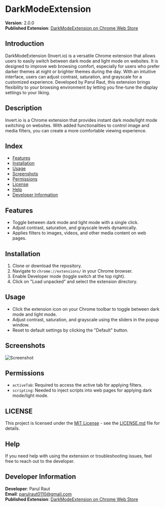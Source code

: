 # DarkModeExtension

**Version**: 2.0.0   
**Published Extension**: [DarkModeExtension on Chrome Web Store](https://chromewebstore.google.com/detail/darkmodeextension/jcgmljkndiijbonfbbhibbfidmbdojfl?authuser=2)

## Introduction
DarkModeExtension (Invert.io) is a versatile Chrome extension that allows users to easily switch between dark mode and light mode on websites. It is designed to improve web browsing comfort, especially for users who prefer darker themes at night or brighter themes during the day. With an intuitive interface, users can adjust contrast, saturation, and grayscale for a customized experience. Developed by Parul Raut, this extension brings flexibility to your browsing environment by letting you fine-tune the display settings to your liking.

## Description
Invert.io is a Chrome extension that provides instant dark mode/light mode switching on websites. With added functionalities to control image and media filters, you can create a more comfortable viewing experience. 

## Index
- [Features](#features)
- [Installation](#installation)
- [Usage](#usage)
- [Screenshots](#screenshots)
- [Permissions](#permissions)
- [License](#license)
- [Help](#help)
- [Developer Information](#developer-information)

## Features
- Toggle between dark mode and light mode with a single click.
- Adjust contrast, saturation, and grayscale levels dynamically.
- Applies filters to images, videos, and other media content on web pages.

## Installation
1. Clone or download the repository.
2. Navigate to `chrome://extensions/` in your Chrome browser.
3. Enable Developer mode (toggle switch at the top right).
4. Click on "Load unpacked" and select the extension directory.

## Usage
- Click the extension icon on your Chrome toolbar to toggle between dark mode and light mode.
- Adjust contrast, saturation, and grayscale using the sliders in the popup window.
- Reset to default settings by clicking the "Default" button.

## Screenshots
![Screenshot](screenshots/screenshot.png)

## Permissions
- `activeTab`: Required to access the active tab for applying filters.
- `scripting`: Needed to inject scripts into web pages for applying dark mode/light mode.

## LICENSE
This project is licensed under the [MIT License](https://opensource.org/licenses/MIT) - see the [LICENSE.md](https://github.com/parulraut0110/DarkModeExtension/blob/main/LICENSE.md) file for details.

## Help
If you need help with using the extension or troubleshooting issues, feel free to reach out to the developer.

## Developer Information
**Developer**: Parul Raut  
**Email**: parulraut0110@gmail.com  
**Published Extension**: [DarkModeExtension on Chrome Web Store](https://chromewebstore.google.com/detail/darkmodeextension/jcgmljkndiijbonfbbhibbfidmbdojfl?authuser=2)

